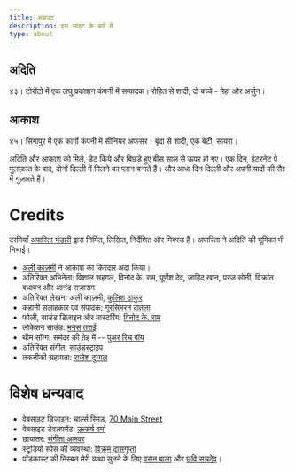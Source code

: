```yaml
---
title: अबाउट
description: इस साइट के बारे में
type: about
---
```


## अदिति
४३। टोरोंटो में एक लघु प्रकाशन कंपनी में सम्पादक। रोहित से शादी, दो बच्चे - मेहा और अर्जुन।  

## आकाश
४५। सिंगापुर में एक कार्गो कंपनी में सीनियर अफसर।  बृंदा से शादी, एक बेटी, सायरा।  

अदिति और आकाश को मिले, डेट किये और बिछड़े हुए बीस साल से ऊपर हो गए।  एक दिन, इंटरनेट पे मुलाक़ात के बाद, दोनों दिल्ली में मिलने का प्लान बनाते हैं। और आधा दिन दिल्ली और अपनी यादों की सैर में गुज़ारते हैं।  

# Credits
दरमियाँ [अपारिता भंडारी](https://twitter.com/aparita) द्वारा निर्मित, लिखित, निर्देशित और मिक्स्ड है। अपारिता ने अदिति की भूमिका भी निभाई। 

- [अली काज़मी](https://www.instagram.com/thealikazmi/) ने आकाश का किरदार अदा किया। 
- अतिरिक्त अभिनेता: विशाल सहगल, विनोद के. राम, पूर्णेश देव, ज़ाहिद खान, परज सोनी, विक्रांत वधावन और आनंद राजाराम 
- अतिरिक्त लेखन: अली काज़मी, [कुलिश ठाकुर ](https://www.instagram.com/kulish/)
- कहानी सलाहकार एवं संपादक: [गुरसिमरन दातला](https://gursimrandatla.wordpress.com/)
- फोली, साउंड डिज़ाइन और मास्टरिंग: [विनोद के. राम](https://www.instagram.com/ar.vinod)
- लोकेशन साउंड: [मनस तराई](https://twitter.com/manastarai07) 
- थीम सॉन्ग: समंदर की तेह में -- [पुअर रिच बॉय](https://www.youtube.com/user/poorrichboyattw)
- अतिरिक्त संगीत: [साउंडस्ट्राइप](https://twitter.com/manastarai07)
- तकनीकी सहायता: [राजेश दुग्गल](https://www.linkedin.com/in/rajeshkduggal) 

# विशेष धन्यवाद
- वेबसाइट डिज़ाइन: चार्ल्स स्मिड, [70 Main Street](http://www.70mainstreet.com/)
- वेबसाइट डेवलपमेंट: [उत्कर्ष वर्मा](https://utkarsverma.github.io)
- छायांतर: [संगीता अलवर](https://www.instagram.com/ms.alwar)
- स्टूडियो स्पेस की व्यवस्था: [विक्रम दासगुप्ता](http://www.vikramdasgupta.com)
- पॉडकास्ट की निस्बत मेरी व्यथा सुनने के लिए [वसन बाला](https://www.instagram.com/vasanbala) और [छवि सचदेव](https://www.sonologue.com)।